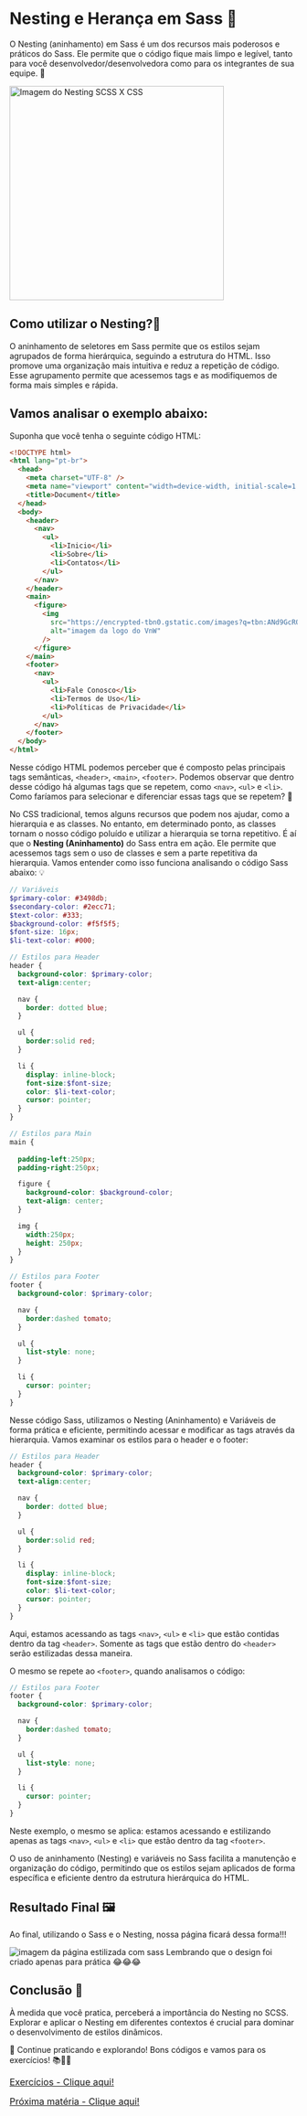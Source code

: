 <h1>Nesting e Herança em Sass 🧬</h1>

O Nesting (aninhamento) em Sass é um dos recursos mais poderosos e práticos do Sass. Ele permite que o código fique mais limpo e legível, tanto para você desenvolvedor/desenvolvedora como para os integrantes de sua equipe. 🌟

<img height="375px" src="./assets/Nesting.jpg" alt="Imagem do Nesting SCSS X CSS"/>

<h2>Como utilizar o Nesting?🤔</h2> 

O aninhamento de seletores em Sass permite que os estilos sejam agrupados de forma hierárquica, seguindo a estrutura do HTML. Isso promove uma organização mais intuitiva e reduz a repetição de código.
Esse agrupamento permite que acessemos tags e as modifiquemos de forma mais simples e rápida.

<h2>Vamos analisar o exemplo abaixo:</h2>

Suponha que você tenha o seguinte código HTML:

```html
<!DOCTYPE html>
<html lang="pt-br">
  <head>
    <meta charset="UTF-8" />
    <meta name="viewport" content="width=device-width, initial-scale=1.0" />
    <title>Document</title>
  </head>
  <body>
    <header>
      <nav>
        <ul>
          <li>Inicio</li>
          <li>Sobre</li>
          <li>Contatos</li>
        </ul>
      </nav>
    </header>
    <main>
      <figure>
        <img
          src="https://encrypted-tbn0.gstatic.com/images?q=tbn:ANd9GcRQKnPTRTiEyydv3UWzyDyH5gRiM0iy48nRSw&s"
          alt="imagem da logo do VnW"
        />
      </figure>
    </main>
    <footer>
      <nav>
        <ul>
          <li>Fale Conosco</li>
          <li>Termos de Uso</li>
          <li>Políticas de Privacidade</li>
        </ul>
      </nav>
    </footer>
  </body>
</html>
```

Nesse código HTML podemos perceber que é composto pelas principais tags semânticas, `<header>`, `<main>`, `<footer>`. Podemos observar que dentro desse código há algumas tags que se repetem, como `<nav>`, `<ul>` e `<li>`. Como faríamos para selecionar e diferenciar essas tags que se repetem? 🤔

No CSS tradicional, temos alguns recursos que podem nos ajudar, como a hierarquia e as classes. No entanto, em determinado ponto, as classes tornam o nosso código poluído e utilizar a hierarquia se torna repetitivo. É aí que o **Nesting (Aninhamento)** do Sass entra em ação. Ele permite que acessemos tags sem o uso de classes e sem a parte repetitiva da hierarquia. Vamos entender como isso funciona analisando o código Sass abaixo: 💡

```scss
// Variáveis
$primary-color: #3498db;
$secondary-color: #2ecc71;
$text-color: #333;
$background-color: #f5f5f5;
$font-size: 16px;
$li-text-color: #000;

// Estilos para Header
header {
  background-color: $primary-color;
  text-align:center;

  nav {
    border: dotted blue;
  }

  ul {
    border:solid red;
  }

  li {
    display: inline-block;
    font-size:$font-size;
    color: $li-text-color;
    cursor: pointer;
  }
}

// Estilos para Main
main {
  
  padding-left:250px;
  padding-right:250px;

  figure {
    background-color: $background-color;
    text-align: center;
  }

  img {
    width:250px;
    height: 250px;
  }
}

// Estilos para Footer
footer {
  background-color: $primary-color;

  nav {
    border:dashed tomato;
  }

  ul {
    list-style: none;
  }

  li {
    cursor: pointer;
  }
}
```

Nesse código Sass, utilizamos o Nesting (Aninhamento) e Variáveis de forma prática e eficiente, permitindo acessar e modificar as tags através da hierarquia. Vamos examinar os estilos para o header e o footer:

```scss
// Estilos para Header
header {
  background-color: $primary-color;
  text-align:center;

  nav {
    border: dotted blue;
  }

  ul {
    border:solid red;
  }

  li {
    display: inline-block;
    font-size:$font-size;
    color: $li-text-color;
    cursor: pointer;
  }
}
```

Aqui, estamos acessando as tags `<nav>`, `<ul>` e `<li>` que estão contidas dentro da tag `<header>`. Somente as tags que estão dentro do `<header>` serão estilizadas dessa maneira.

O mesmo se repete ao `<footer>`, quando analisamos o código:

```scss
// Estilos para Footer
footer {
  background-color: $primary-color;

  nav {
    border:dashed tomato;
  }

  ul {
    list-style: none;
  }

  li {
    cursor: pointer;
  }
}
```

Neste exemplo, o mesmo se aplica: estamos acessando e estilizando apenas as tags `<nav>`, `<ul>` e `<li>` que estão dentro da tag `<footer>`.

O uso de aninhamento (Nesting) e variáveis no Sass facilita a manutenção e organização do código, permitindo que os estilos sejam aplicados de forma específica e eficiente dentro da estrutura hierárquica do HTML.

<h2>Resultado Final 🖼️</h2>

Ao final, utilizando o Sass e o Nesting, nossa página ficará dessa forma!!!

<img src="./assets/scss_vscode3.png" alt="imagem da página estilizada com sass" />
Lembrando que o design foi criado apenas para prática 😂😂😂

<h2>Conclusão 🏁</h2>

À medida que você pratica, perceberá a importância do Nesting no SCSS. Explorar e aplicar o Nesting em diferentes contextos é crucial para dominar o desenvolvimento de estilos dinâmicos.

🚀 Continue praticando e explorando! Bons códigos e vamos para os exercícios! 📚👨‍💻

<a href="./Exercicios/3. Nesting em Sass.md" style="font-size:16px;">Exercícios - Clique aqui!</a>

<a href="./05. Partials em Sass.md" style="font-size:16px;">Próxima matéria - Clique aqui!</a>
